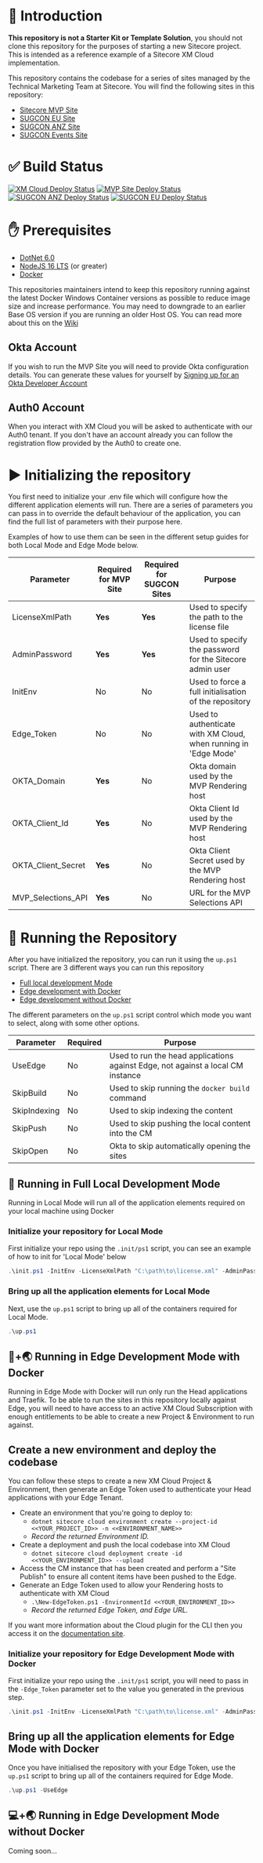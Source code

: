 # 📝 Introduction
**This repository is not a Starter Kit or Template Solution**, you should not clone this repository for the purposes of starting a new Sitecore project. This is intended as a reference example of a Sitecore XM Cloud implementation.

This repository contains the codebase for a series of sites managed by the Technical Marketing Team at Sitecore. You will find the following sites in this repository:
- [Sitecore MVP Site](https://mvp.sitecore.com)
- [SUGCON EU Site](https://europe.sugcon.events)
- [SUGCON ANZ Site](https://anz.sugcon.events)
- [SUGCON Events Site](https://www.sugcon.events)

# ✅ Build Status
[![XM Cloud Deploy Status](https://github.com/Sitecore/XM-Cloud-Introduction/actions/workflows/CI-CD_XM_Cloud.yml/badge.svg?branch=main)](https://github.com/Sitecore/XM-Cloud-Introduction/actions/workflows/CI-CD_XM_Cloud.yml)
[![MVP Site Deploy Status](https://github.com/Sitecore/XM-Cloud-Introduction/actions/workflows/CI-CD_MVP.yml/badge.svg?branch=main)](https://github.com/Sitecore/XM-Cloud-Introduction/actions/workflows/CI-CD_MVP.yml)
[![SUGCON ANZ Deploy Status](https://github.com/Sitecore/XM-Cloud-Introduction/actions/workflows/CI-CD_SUGCON_ANZ.yml/badge.svg?branch=main)](https://github.com/Sitecore/XM-Cloud-Introduction/actions/workflows/CI-CD_SUGCON_ANZ.yml)
[![SUGCON EU Deploy Status](https://github.com/Sitecore/XM-Cloud-Introduction/actions/workflows/CI-CD_SUGCON_EU.yml/badge.svg?branch=main)](https://github.com/Sitecore/XM-Cloud-Introduction/actions/workflows/CI-CD_SUGCON_EU.yml)

# ✋ Prerequisites
- [DotNet 6.0](https://dotnet.microsoft.com/en-us/download)
- [NodeJS 16 LTS](https://nodejs.org/en/download/) (or greater)
- [Docker](https://www.docker.com/)

This repositories maintainers intend to keep this repository running against the latest Docker Windows Container versions as possible to reduce image size and increase performance. You may need to downgrade to an earlier Base OS version if you are running an older Host OS. You can read more about this on the [Wiki](../../wiki/Changing-local-Docker-Image-Base-OS-Versions)

## Okta Account
If you wish to run the MVP Site you will need to provide Okta configuration details. You can generate these values for yourself by [Signing up for an Okta Developer Account](https://developer.okta.com/signup/)

## Auth0 Account
When you interact with XM Cloud you will be asked to authenticate with our Auth0 tenant. If you don't have an account already you can follow the registration flow provided by the Auth0 to create one.

# ▶️ Initializing the repository
You first need to initialize your .env file which will configure how the different application elements will run. There are a series of parameters you can pass in to override the default behaviour of the application, you can find the full list of parameters with their purpose here.

Examples of how to use them can be seen in the different setup guides for both Local Mode and Edge Mode below.

| Parameter          | Required for MVP Site | Required for SUGCON Sites | Purpose                                                         |
|--------------------|-----------------------|---------------------------|-----------------------------------------------------------------|
| LicenseXmlPath     | **Yes**               | **Yes**                   | Used to specify the path to the license file                    |
| AdminPassword      | **Yes**               | **Yes**                   | Used to specify the password for the Sitecore admin user        |
| InitEnv            | No                    | No                        | Used to force a full initialisation of the repository           |
| Edge_Token         | No                    | No                        | Used to authenticate with XM Cloud, when running in 'Edge Mode' |
| OKTA_Domain        | **Yes**               | No                        | Okta domain used by the MVP Rendering host                      |
| OKTA_Client_Id     | **Yes**               | No                        | Okta Client Id used by the MVP Rendering host                   |
| OKTA_Client_Secret | **Yes**               | No                        | Okta Client Secret used by the MVP Rendering host               |
| MVP_Selections_API | **Yes**               | No                        | URL for the MVP Selections API                                  |

# 🏃 Running the Repository
After you have initialized the repository, you can run it using the `up.ps1` script. There are 3 different ways you can run this repository
- [Full local development Mode](#-running-in-full-local-development-mode)
- [Edge development with Docker](#-running-in-edge-development-mode-with-docker)
- [Edge development without Docker](#-running-in-edge-development-mode-without-docker)

The different parameters on the `up.ps1` script control which mode you want to select, along with some other options.

| Parameter     | Required  | Purpose                                                                         |
|---------------|-----------|---------------------------------------------------------------------------------|
| UseEdge       | No        | Used to run the head applications against Edge, not against a local CM instance |
| SkipBuild     | No        | Used to skip running the `docker build` command                                 |
| SkipIndexing  | No        | Used to skip indexing the content                                               |
| SkipPush      | No        | Used to skip pushing the local content into the CM                              |
| SkipOpen      | No        | Okta to skip automatically opening the sites                                    |


## 🐋 Running in Full Local Development Mode
Running in Local Mode will run all of the application elements required on your local machine using Docker

### Initialize your repository for Local Mode
First initialize your repo using the `.init/ps1` script, you can see an example of how to init for 'Local Mode' below

```ps1
.\init.ps1 -InitEnv -LicenseXmlPath "C:\path\to\license.xml" -AdminPassword "DesiredAdminPassword"
```

### Bring up all the application elements for Local Mode
Next, use the `up.ps1` script to bring up all of the containers required for Local Mode.

```ps1
.\up.ps1
```

## 🐋+🌏 Running in Edge Development Mode with Docker
Running in Edge Mode with Docker will run only run the Head applications and Traefik. To be able to run the sites in this repository locally against Edge, you will need to have access to an active XM Cloud Subscription with enough entitlements to be able to create a new Project & Environment to run against.

## Create a new environment and deploy the codebase
You can follow these steps to create a new XM Cloud Project & Environment, then generate an Edge Token used to authenticate your Head applications with your Edge Tenant.
- Create an environment that you're going to deploy to:
  - `dotnet sitecore cloud environment create --project-id <<YOUR_PROJECT_ID>> -n <<ENVIRONMENT_NAME>>`
  - _Record the returned Environment ID._
- Create a deployment and push the local codebase into XM Cloud
  - `dotnet sitecore cloud deployment create -id <<YOUR_ENVIRONMENT_ID>> --upload`
- Access the CM instance that has been created and perform a "Site Publish" to ensure all content items have been pushed to the Edge.
- Generate an Edge Token used to allow your Rendering hosts to authenticate with XM Cloud
  - `.\New-EdgeToken.ps1 -EnvironmentId <<YOUR_ENVIRONMENT_ID>>`
  - _Record the returned Edge Token, and Edge URL._

If you want more information about the Cloud plugin for the CLI then you access it on the [documentation site](https://doc.sitecore.com/xmc/en/developers/xm-cloud/the-cloud-deployment-command.html).

### Initialize your repository for Edge Development Mode with Docker
First initialize your repo using the `.init/ps1` script, you will need to pass in the `-Edge_Token` parameter set to the value you generated in the previous step.

```ps1
.\init.ps1 -InitEnv -LicenseXmlPath "C:\path\to\license.xml" -AdminPassword "DesiredAdminPassword" --Edge_Token "<<YOUR_EDGE_TOKEN>>"
```

## Bring up all the application elements for Edge Mode with Docker
Once you have initialised the repository with your Edge Token, use the `up.ps1` script to bring up all of the containers required for Edge Mode.

```ps1
.\up.ps1 -UseEdge
```

## 💻+🌏 Running in Edge Development Mode without Docker
Coming soon...